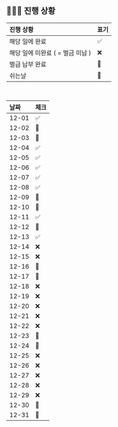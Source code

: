 ## 🧑🏻‍💻 진행 상황

| 진행 상황            | 표기  |
|:-----------------|:----|
| 해당 일에 완료      | ✅   |
| 해당 일에 미완료 ( = 벌금 미납 )    | ❌   |
| 벌급 납부 완료 | 🔺 |
| 쉬는날 | 🥳 |


<br>

| 날짜  | 체크 |
|:------|:----|
| 12-01 | ✅|
| 12-02 | 🥳 |
| 12-03 | 🥳 |
| 12-04 | ✅ |
| 12-05 | ✅ |
| 12-06 | ✅ |
| 12-07 | ✅ |
| 12-08 | ✅ |
| 12-09 | 🥳 |
| 12-10 | 🥳 |
| 12-11 | ✅ |
| 12-12 | 🔺 |
| 12-13 | ✅ |
| 12-14 | ❌ |
| 12-15 | ❌ |
| 12-16 | 🥳 |
| 12-17 | 🥳 |
| 12-18 | ❌ |
| 12-19 | ❌ |
| 12-20 | ❌ |
| 12-21 | ❌ |
| 12-22 | ❌ |
| 12-23 | 🥳 |
| 12-24 | 🥳 |
| 12-25 | ❌ |
| 12-26 | ❌ |
| 12-27 | ❌ |
| 12-28 | ❌ |
| 12-29 | ❌ |
| 12-30 | 🥳 |
| 12-31 | 🥳 |
